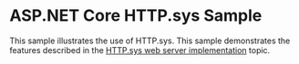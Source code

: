 # ASP.NET Core HTTP.sys Sample

This sample illustrates the use of HTTP.sys. This sample demonstrates the features described in the [HTTP.sys web server implementation](../../../../httpsys.md) topic.